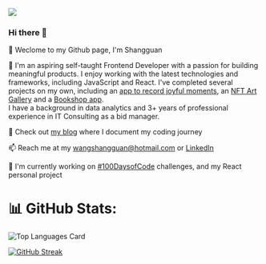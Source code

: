 ![](https://komarev.com/ghpvc/?username=shangguanwang)
### Hi there 👋
🌱 Weclome to my Github page, I'm Shangguan
<br>

👀 I'm an aspiring self-taught Frontend Developer with a passion for building meaningful products. I enjoy working with the latest technologies and frameworks, including JavaScript and React. I've completed several projects on my own, including an <a href="https://github.com/shangguanwang/little-joy-firebase">app to record joyful moments</a>, an <a href="https://github.com/shangguanwang/NFT-Gallery" target="_blank">NFT Art Gallery</a> and a <a href="https://github.com/shangguanwang/bookshop" target="_blank">Bookshop app</a>. <br>
I have a background in data analytics and 3+ years of professional experience in IT Consulting as a bid manager.
<br>

📝 Check out <a href="https://dev.to/shangguanwang" target="_blank">my blog</a> where I document my coding journey
<br>

📫 Reach me at my wangshangguan@hotmail.com or <a href="https://www.linkedin.com/in/shangguan-wang/">LinkedIn</a>
<br>

💪 I'm currently working on <a href="https://github.com/shangguanwang/100-days-of-code/blob/master/round2-log.md">#100DaysofCode</a> challenges, and my React personal project

# 📊 GitHub Stats:
![Top Languages Card](https://github-readme-stats.vercel.app/api/top-langs/?username=shangguanwang&count_private=false&show_icons=true&locale=en&layout=compact)

[![GitHub Streak](https://github-readme-streak-stats.herokuapp.com?user=shangguanwang&theme=graywhite)](https://git.io/streak-stats)

<!--
**shangguanwang/shangguanwang** is a ✨ _special_ ✨ repository because its `README.md` (this file) appears on your GitHub profile.
-->
